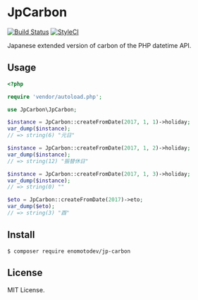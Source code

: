 # JpCarbon

[![Build Status](https://api.travis-ci.org/enomotodev/JpCarbon.svg?branch=master)](https://travis-ci.org/enomotodev/JpCarbon)
[![StyleCI](https://styleci.io/repos/104899144/shield?style=flat)](https://styleci.io/repos/104899144)

Japanese extended version of carbon of the PHP datetime API.

## Usage

```php
<?php

require 'vendor/autoload.php';

use JpCarbon\JpCarbon;

$instance = JpCarbon::createFromDate(2017, 1, 1)->holiday;
var_dump($instance);
// => string(6) "元日"

$instance = JpCarbon::createFromDate(2017, 1, 2)->holiday;
var_dump($instance);
// => string(12) "振替休日"

$instance = JpCarbon::createFromDate(2017, 1, 3)->holiday;
var_dump($instance);
// => string(0) ""

$eto = JpCarbon::createFromDate(2017)->eto;
var_dump($eto);
// => string(3) "酉"
```

## Install

```
$ composer require enomotodev/jp-carbon
```

## License

MIT License.